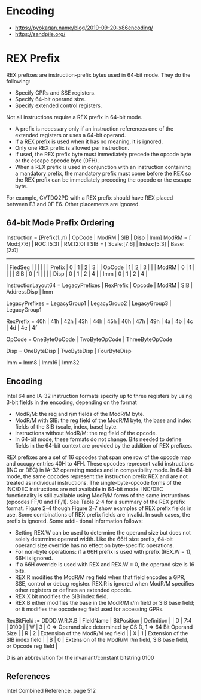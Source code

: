 # Encoding

* <https://pyokagan.name/blog/2019-09-20-x86encoding/>
* <https://sandpile.org/>

# REX Prefix

REX prefixes are instruction-prefix bytes used in 64-bit mode. They do the following:
* Specify GPRs and SSE registers.
* Specify 64-bit operand size.
* Specify extended control registers.

Not all instructions require a REX prefix in 64-bit mode.
* A prefix is necessary only if an instruction references one of the extended registers or uses a 64-bit operand.
* If a REX prefix is used when it has no meaning, it is ignored.
* Only one REX prefix is allowed per instruction.
* If used, the REX prefix byte must immediately precede the opcode byte or the escape opcode byte (0FH).
* When a REX prefix is used in conjunction with an instruction containing a mandatory prefix, the mandatory prefix must
  come before the REX so the REX prefix can be immediately preceding the opcode or the escape byte.

For example, CVTDQ2PD with a REX prefix should have REX placed between F3 and 0F E6. Other placements are ignored.

## 64-bit Mode Prefix Ordering

Instruction = [Prefix(1..n) | OpCode | ModRM | SIB | Disp | Imm]
ModRM = [ Mod:[7:6] | ROC:[5:3] | RM:[2:0] ]
SIB = [ Scale:[7:6] | Index:[5:3] | Base:[2:0]

----------------------------
| FiedSeg |   |   |   |   |
| Prefix  | 0 | 1 | 2 | 3 |
| OpCode  | 1 | 2 | 3 |   |
| ModRM   | 0 | 1 |   |   |
| SIB     | 0 | 1 |   |   |
| Disp    | 0 | 1 | 2 | 4 |
| Imm     | 0 | 1 | 2 | 4 |

InstructionLayout64 = LegacyPrefixes | RexPrefix | Opcode | ModRM | SIB | AddressDisp | Imm

LegacyPrefixes = LegacyGroup1 | LegacyGroup2 | LegacyGroup3 | LegacyGroup1

RexPrefix = 40h | 41h | 42h | 43h | 44h | 45h | 46h | 47h | 49h | 4a | 4b | 4c | 4d | 4e | 4f

OpCode = OneByteOpCode | TwoByteOpCode | ThreeByteOpCode

Disp = OneByteDisp | TwoByteDisp | FourByteDisp

Imm = Imm8 | Imm16 | Imm32

## Encoding

Intel 64 and IA-32 instruction formats specify up to three registers by using 3-bit fields in the encoding, depending on the format

* ModR/M: the reg and r/m fields of the ModR/M byte.
* ModR/M with SIB: the reg field of the ModR/M byte, the base and index fields of the SIB (scale, index, base) byte.
* Instructions without ModR/M: the reg field of the opcode.
* In 64-bit mode, these formats do not change. Bits needed to define fields in the 64-bit context are provided by the addition of REX prefixes.

REX prefixes are a set of 16 opcodes that span one row of the opcode map and occupy entries 40H to 4FH. These
opcodes represent valid instructions (INC or DEC) in IA-32 operating modes and in compatibility mode. In 64-bit
mode, the same opcodes represent the instruction prefix REX and are not treated as individual instructions.
The single-byte-opcode forms of the INC/DEC instructions are not available in 64-bit mode. INC/DEC functionality
is still available using ModR/M forms of the same instructions (opcodes FF/0 and FF/1).
See Table 2-4 for a summary of the REX prefix format. Figure 2-4 though Figure 2-7 show examples of REX prefix
fields in use. Some combinations of REX prefix fields are invalid. In such cases, the prefix is ignored. Some addi-
tional information follows:

* Setting REX.W can be used to determine the operand size but does not solely determine operand width. Like the 66H size prefix, 64-bit operand size override has no effect on byte-specific operations.
* For non-byte operations: if a 66H prefix is used with prefix (REX.W = 1), 66H is ignored.
* If a 66H override is used with REX and REX.W = 0, the operand size is 16 bits.
* REX.R modifies the ModR/M reg field when that field encodes a GPR, SSE, control or debug register. REX.R is ignored when ModR/M specifies other registers or defines an extended opcode.
* REX.X bit modifies the SIB index field.
* REX.B either modifies the base in the ModR/M r/m field or SIB base field; or it modifies the opcode reg field used for accessing GPRs.

RexBitField := DDDD.W.R.X.B
| FieldName | BitPosition | Definition                                                             |
| D         | 7:4         | 0100                                                                   |
| W         | 3           | 0 => Operand size determined by CS.D, 1 => 64 Bit Operand Size         |
| R         | 2           | Extension of the ModR/M reg field                                      |
| X         | 1           | Extension of the SIB index field                                       |
| B         | 0           | Extension of the ModR/M r/m field, SIB base field, or Opcode reg field |

D is an abbreviation for the invariant/constant bitstring 0100

## References

Intel Combined Reference, page 512